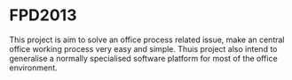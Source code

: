 FPD2013
=======

This project is aim to solve an office process related issue, make an central office working process very easy and simple. Thuis project also intend to generalise a normally specialised  software platform for most of the office environment.
